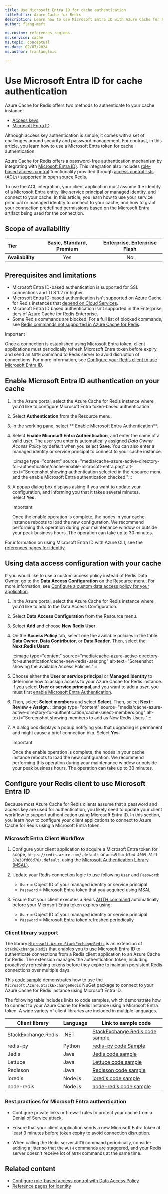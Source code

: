 ```yaml
---
title: Use Microsoft Entra ID for cache authentication
titleSuffix: Azure Cache for Redis
description: Learn how to use Microsoft Entra ID with Azure Cache for Redis.
author: flang-msft

ms.custom: references_regions
ms.service: cache
ms.topic: conceptual
ms.date: 02/07/2024
ms.author: franlanglois

---
```


# Use Microsoft Entra ID for cache authentication

Azure Cache for Redis offers two methods to authenticate to your cache instance:

- [Access keys](cache-configure.md#access-keys)
- [Microsoft Entra ID](cache-configure.md#microsoft-entra-authentication)

Although access key authentication is simple, it comes with a set of challenges around security and password management. For contrast, in this article, you learn how to use a Microsoft Entra token for cache authentication.

Azure Cache for Redis offers a password-free authentication mechanism by integrating with [Microsoft Entra ID)](/azure/active-directory/fundamentals/active-directory-whatis). This integration also includes [role-based access control](/azure/role-based-access-control/) functionality provided through [access control lists (ACLs)](https://redis.io/docs/management/security/acl/) supported in open source Redis.

To use the ACL integration, your client application must assume the identity of a Microsoft Entra entity, like service principal or managed identity, and connect to your cache. In this article, you learn how to use your service principal or managed identity to connect to your cache, and how to grant your connection predefined permissions based on the Microsoft Entra artifact being used for the connection.

## Scope of availability

| **Tier**         | Basic, Standard, Premium | Enterprise, Enterprise Flash |
|:-----------------|:------------------------:|:----------------------------:|
| **Availability** | Yes             | No                           |

## Prerequisites and limitations

- Microsoft Entra ID-based authentication is supported for SSL connections and TLS 1.2 or higher.
- Microsoft Entra ID-based authentication isn't supported on Azure Cache for Redis instances that [depend on Cloud Services](./cache-faq.yml#caches-with-a-dependency-on-cloud-services--classic).
- Microsoft Entra ID based authentication isn't supported in the Enterprise tiers of Azure Cache for Redis Enterprise.
- Some Redis commands are blocked. For a full list of blocked commands, see [Redis commands not supported in Azure Cache for Redis](cache-configure.md#redis-commands-not-supported-in-azure-cache-for-redis).

> [!IMPORTANT]
> Once a connection is established using Microsoft Entra token, client applications must periodically refresh Microsoft Entra token before expiry, and send an `AUTH` command to Redis server to avoid disruption of connections. For more information, see [Configure your Redis client to use Microsoft Entra ID](#configure-your-redis-client-to-use-microsoft-entra-id).

## Enable Microsoft Entra ID authentication on your cache

1. In the Azure portal, select the Azure Cache for Redis instance where you'd like to configure Microsoft Entra token-based authentication.

1. Select **Authentication** from the Resource menu.

1. In the working pane, select ** Enable Microsoft Entra Authentication**.

1. Select **Enable Microsoft Entra Authentication**, and enter the name of a valid user. The user you enter is automatically assigned _Data Owner Access Policy_ by default when you select **Save**. You can also enter a managed identity or service principal to connect to your cache instance.

    :::image type="content" source="media/cache-azure-active-directory-for-authentication/cache-enable-microsoft-entra.png" alt-text="Screenshot showing authentication selected in the resource menu and the enable Microsoft Entra authentication checked.":::

1. A popup dialog box displays asking if you want to update your configuration, and informing you that it takes several minutes. Select **Yes.**

   > [!IMPORTANT]
   > Once the enable operation is complete, the nodes in your cache instance reboots to load the new configuration. We recommend performing this operation during your maintenance window or outside your peak business hours. The operation can take up to 30 minutes.

For information on using Microsoft Entra ID with Azure CLI, see the [references pages for identity](/cli/azure/redis/identity).

## Using data access configuration with your cache

If you would like to use a custom access policy instead of Redis Data Owner, go to the **Data Access Configuration** on the Resource menu. For more information, see [Configure a custom data access policy for your application](cache-configure-role-based-access-control.md#configure-a-custom-data-access-policy-for-your-application).

1. In the Azure portal, select the Azure Cache for Redis instance where you'd like to add to the Data Access Configuration.

1. Select **Data Access Configuration** from the Resource menu.

1. Select **Add** and choose **New Redis User**.

1. On the **Access Policy** tab, select one the available policies in the table: **Data Owner**, **Data Contributor**, or **Data Reader**. Then, select the **Next:Redis Users**.

   :::image type="content" source="media/cache-azure-active-directory-for-authentication/cache-new-redis-user.png" alt-text="Screenshot showing the available Access Policies.":::

1. Choose either the **User or service principal** or **Managed Identity** to determine how to assign access to your Azure Cache for Redis instance. If you select **User or service principal**,and you want to add a _user_, you must first [enable Microsoft Entra Authentication](#enable-microsoft-entra-id-authentication-on-your-cache).

1. Then, select **Select members** and select  **Select**. Then, select **Next : Review + Assign**.
   :::image type="content" source="media/cache-azure-active-directory-for-authentication/cache-select-members.png" alt-text="Screenshot showing members to add as New Redis Users.":::

1. A dialog box displays a popup notifying you that upgrading is permanent and might cause a brief connection blip. Select **Yes.**

   > [!IMPORTANT]
   > Once the enable operation is complete, the nodes in your cache instance reboots to load the new configuration. We recommend performing this operation during your maintenance window or outside your peak business hours. The operation can take up to 30 minutes.

## Configure your Redis client to use Microsoft Entra ID

Because most Azure Cache for Redis clients assume that a password and access key are used for authentication, you likely need to update your client workflow to support authentication using Microsoft Entra ID. In this section, you learn how to configure your client applications to connect to Azure Cache for Redis using a Microsoft Entra token.


### Microsoft Entra Client Workflow

1. Configure your client application to acquire a Microsoft Entra token for scope, `https://redis.azure.com/.default` or `acca5fbb-b7e4-4009-81f1-37e38fd66d78/.default`, using the [Microsoft Authentication Library (MSAL)](/azure/active-directory/develop/msal-overview).

1. Update your Redis connection logic to use following `User` and `Password`:

   - `User` = Object ID of your managed identity or service principal
   - `Password` = Microsoft Entra token that you acquired using MSAL

1. Ensure that your client executes a Redis [AUTH command](https://redis.io/commands/auth/) automatically before your Microsoft Entra token expires using:

   - `User` = Object ID of your managed identity or service principal
   - `Password` = Microsoft Entra token refreshed periodically

### Client library support

The library [`Microsoft.Azure.StackExchangeRedis`](https://www.nuget.org/packages/Microsoft.Azure.StackExchangeRedis) is an extension of `StackExchange.Redis` that enables you to use Microsoft Entra ID to authenticate connections from a Redis client application to an Azure Cache for Redis. The extension manages the authentication token, including proactively refreshing tokens before they expire to maintain persistent Redis connections over multiple days.

This [code sample](https://github.com/Azure/Microsoft.Azure.StackExchangeRedis) demonstrates how to use the `Microsoft.Azure.StackExchangeRedis` NuGet package to connect to your Azure Cache for Redis instance using Microsoft Entra ID.

The following table includes links to code samples, which demonstrate how to connect to your Azure Cache for Redis instance using a Microsoft Entra token. A wide variety of client libraries are included in multiple languages.

| **Client library**  | **Language**   | **Link to sample code**|
|----|----|----|
| StackExchange.Redis | .NET           | [StackExchange.Redis code sample](https://github.com/Azure/Microsoft.Azure.StackExchangeRedis)   |
| redis-py            | Python         | [redis-py code Sample](https://aka.ms/redis/aad/sample-code/python)        |
| Jedis               | Java           | [Jedis code sample](https://aka.ms/redis/aad/sample-code/java-jedis)    |
| Lettuce             | Java           | [Lettuce code sample](https://aka.ms/redis/aad/sample-code/java-lettuce)  |
| Redisson            | Java           | [Redisson code sample](https://aka.ms/redis/aad/sample-code/java-redisson) |
| ioredis             | Node.js        | [ioredis code sample](https://aka.ms/redis/aad/sample-code/js-ioredis)    |
| node-redis          | Node.js        | [node-redis code sample](https://aka.ms/redis/aad/sample-code/js-noderedis)  |

### Best practices for Microsoft Entra authentication

- Configure private links or firewall rules to protect your cache from a Denial of Service attack.

- Ensure that your client application sends a new Microsoft Entra token at least 3 minutes before token expiry to avoid connection disruption.

- When calling the Redis server `AUTH` command periodically, consider adding a jitter so that the `AUTH` commands are staggered, and your Redis server doesn't receive lot of `AUTH` commands at the same time.

## Related content

- [Configure role-based access control with Data Access Policy](cache-configure-role-based-access-control.md)
- [Reference pages for identity](/cli/azure/redis/identity)

